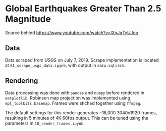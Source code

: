 # Global Earthquakes Greater Than 2.5 Magnitude

Source behind https://www.youtube.com/watch?v=IXnJq7yUJoo

## Data

Data scraped from USGS on July 7, 2019. Scrape implementation is located at `01_scrape_usgs_data.ipynb`, with output in `data.sqlite3`.

## Rendering

Data processing was done with `pandas` and `numpy` before rendered in `matplotlib`. Robinson map projection was implemented using `mpl_toolkits.basemap`. Frames were stiched together using `ffmpeg`.

The default settings for this render generates ~18,000 3040x1920 frames, resulting in 5 minutes of 4K 60fps output. This can be tuned using the parameters in `10_render_frames.ipynb`.
